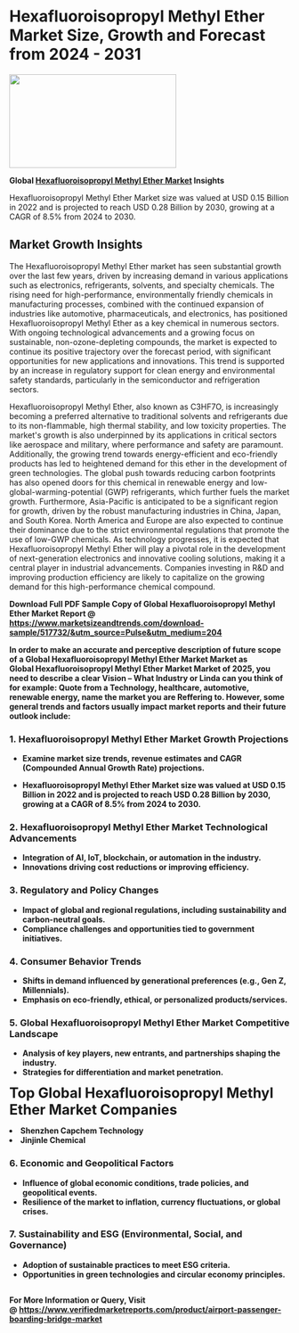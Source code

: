 <H1>Hexafluoroisopropyl Methyl Ether Market Size, Growth and Forecast from 2024 - 2031</H1><img class="aligncenter size-medium wp-image-584254" src="https://thirdeyenews.in/wp-content/uploads/2024/09/Global-Market-Research-300x168.jpeg" alt="" width="300" height="168" /><p><strong>Global&nbsp;<a href="https://www.marketsizeandtrends.com/download-sample/517732/&amp;utm_source=Pulse&amp;utm_medium=204">Hexafluoroisopropyl Methyl Ether Market</a> Insights</strong></p><p>Hexafluoroisopropyl Methyl Ether Market size was valued at USD 0.15 Billion in 2022 and is projected to reach USD 0.28 Billion by 2030, growing at a CAGR of 8.5% from 2024 to 2030.</p><p><h2>Market Growth Insights</h2> <p>The Hexafluoroisopropyl Methyl Ether market has seen substantial growth over the last few years, driven by increasing demand in various applications such as electronics, refrigerants, solvents, and specialty chemicals. The rising need for high-performance, environmentally friendly chemicals in manufacturing processes, combined with the continued expansion of industries like automotive, pharmaceuticals, and electronics, has positioned Hexafluoroisopropyl Methyl Ether as a key chemical in numerous sectors. With ongoing technological advancements and a growing focus on sustainable, non-ozone-depleting compounds, the market is expected to continue its positive trajectory over the forecast period, with significant opportunities for new applications and innovations. This trend is supported by an increase in regulatory support for clean energy and environmental safety standards, particularly in the semiconductor and refrigeration sectors.</p> <p><strong></strong></p> <p>Hexafluoroisopropyl Methyl Ether, also known as C3HF7O, is increasingly becoming a preferred alternative to traditional solvents and refrigerants due to its non-flammable, high thermal stability, and low toxicity properties. The market's growth is also underpinned by its applications in critical sectors like aerospace and military, where performance and safety are paramount. Additionally, the growing trend towards energy-efficient and eco-friendly products has led to heightened demand for this ether in the development of green technologies. The global push towards reducing carbon footprints has also opened doors for this chemical in renewable energy and low-global-warming-potential (GWP) refrigerants, which further fuels the market growth. Furthermore, Asia-Pacific is anticipated to be a significant region for growth, driven by the robust manufacturing industries in China, Japan, and South Korea. North America and Europe are also expected to continue their dominance due to the strict environmental regulations that promote the use of low-GWP chemicals. As technology progresses, it is expected that Hexafluoroisopropyl Methyl Ether will play a pivotal role in the development of next-generation electronics and innovative cooling solutions, making it a central player in industrial advancements. Companies investing in R&D and improving production efficiency are likely to capitalize on the growing demand for this high-performance chemical compound.</p> <p><strong></p><p><span class=""><strong>Download Full PDF Sample Copy of Global Hexafluoroisopropyl Methyl Ether Market Report</strong> @ <a href="https://www.marketsizeandtrends.com/download-sample/517732/&amp;utm_source=Pulse&amp;utm_medium=204" target="_blank">https://www.marketsizeandtrends.com/download-sample/517732/&amp;utm_source=Pulse&amp;utm_medium=204</a></span></p><p>In order to make an accurate and perceptive description of future scope of a Global&nbsp;Hexafluoroisopropyl Methyl Ether Market Market as Global&nbsp;Hexafluoroisopropyl Methyl Ether Market Market of 2025, you need to describe a clear Vision &ndash; What Industry or Linda can you think of for example: Quote from a Technology, healthcare, automotive, renewable energy, name the market you are Reffering to. However, some general trends and factors usually impact market reports and their future outlook include:</p><h3>1.&nbsp;<strong>Hexafluoroisopropyl Methyl Ether Market Growth Projections</strong></h3><ul><li>Examine market size trends, revenue estimates and CAGR (Compounded Annual Growth Rate) projections.</li><li><p>Hexafluoroisopropyl Methyl Ether Market size was valued at USD 0.15 Billion in 2022 and is projected to reach USD 0.28 Billion by 2030, growing at a CAGR of 8.5% from 2024 to 2030.</p></li></ul><h3>2.&nbsp;<strong>Hexafluoroisopropyl Methyl Ether Market Technological Advancements</strong></h3><ul><li>Integration of AI, IoT, blockchain, or automation in the industry.</li><li>Innovations driving cost reductions or improving efficiency.</li></ul><h3>3.&nbsp;<strong>Regulatory and Policy Changes</strong></h3><ul><li>Impact of global and regional regulations, including sustainability and carbon-neutral goals.</li><li>Compliance challenges and opportunities tied to government initiatives.</li></ul><h3>4.&nbsp;<strong>Consumer Behavior Trends</strong></h3><ul><li>Shifts in demand influenced by generational preferences (e.g., Gen Z, Millennials).</li><li>Emphasis on eco-friendly, ethical, or personalized products/services.</li></ul><h3>5.&nbsp;<strong>Global Hexafluoroisopropyl Methyl Ether Market Competitive Landscape</strong></h3><ul><li>Analysis of key players, new entrants, and partnerships shaping the industry.</li><li>Strategies for differentiation and market penetration.</li></ul><p data-pm-slice="1 1 []"><span style="color: inherit; font-family: inherit; font-size: 25px;">Top Global Hexafluoroisopropyl Methyl Ether Market Companies</span></p><div class="" data-test-id=""><p><li>Shenzhen Capchem Technology</li><li> Jinjinle Chemical</li></p></div><h3>6.&nbsp;<strong>Economic and Geopolitical Factors</strong></h3><ul><li>Influence of global economic conditions, trade policies, and geopolitical events.</li><li>Resilience of the market to inflation, currency fluctuations, or global crises.</li></ul><h3>7.&nbsp;<strong>Sustainability and ESG (Environmental, Social, and Governance)</strong></h3><ul><li>Adoption of sustainable practices to meet ESG criteria.</li><li>Opportunities in green technologies and circular economy principles.</li></ul><h2><strong style="font-size: 14px;">For More Information or Query, Visit @&nbsp;</strong><a style="background-color: #ffffff; font-size: 14px;" href="https://www.marketsizeandtrends.com/report/hexafluoroisopropyl-methyl-ether-market/" target="_blank">https://www.verifiedmarketreports.com/product/airport-passenger-boarding-bridge-market</a></h2>
